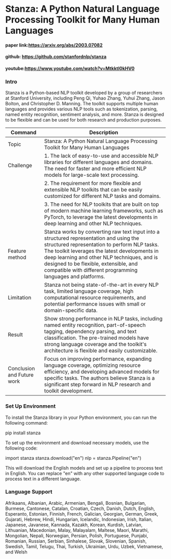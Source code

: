 # Stanza: A Python Natural Language Processing Toolkit for Many Human Languages

#### paper link:https://arxiv.org/abs/2003.07082
#### github: https://github.com/stanfordnlp/stanza
#### youtube:https://www.youtube.com/watch?v=Mtkktl0kHV0

### Intro
Stanza is a Python-based NLP toolkit developed by a group of researchers at Stanford University, including Peng Qi, Yuhao Zhang, Yuhui Zhang, Jason Bolton, and Christopher D. Manning. The toolkit supports multiple human languages and provides various NLP tools such as tokenization, parsing, named entity recognition, sentiment analysis, and more. Stanza is designed to be flexible and can be used for both research and production purposes.

| Command | Description |
| --- | --- |
| Topic | Stanza: A Python Natural Language Processing Toolkit for Many Human Languages |
| Challenge | 1. The lack of easy-to-use and accessible NLP libraries for different languages and domains. The need for faster and more efficient NLP models for large-scale text processing. |
|  | 2. The requirement for more flexible and extensible NLP toolkits that can be easily customized for different NLP tasks and domains. |
|  | 3. The need for NLP toolkits that are built on top of modern machine learning frameworks, such as PyTorch, to leverage the latest developments in deep learning and other NLP techniques. |
| Feature method | Stanza works by converting raw text input into a structured representation and using the structured representation to perform NLP tasks. The toolkit leverages the latest developments in deep learning and other NLP techniques, and is designed to be flexible, extensible, and compatible with different programming languages and platforms. |
| Limitation | Stanza not being state-of-the-art in every NLP task, limited language coverage, high computational resource requirements, and potential performance issues with small or domain-specific data. |
| Result | Show strong performance in NLP tasks, including named entity recognition, part-of-speech tagging, dependency parsing, and text classification. The pre-trained models have strong language coverage and the toolkit's architecture is flexible and easily customizable. |
| Conclusion and Future work | Focus on improving performance, expanding language coverage, optimizing resource efficiency, and developing advanced models for specific tasks. The authors believe Stanza is a significant step forward in NLP research and toolkit development. |

### Set Up Environment
To install the Stanza library in your Python environment, you can run the following command:

pip install stanza

To set up the environment and download necessary models, use the following code:

import stanza
stanza.download("en")
nlp = stanza.Pipeline("en")

This will download the English models and set up a pipeline to process text in English. You can replace "en" with any other supported language code to process text in a different language.

### Language Support
Afrikaans, Albanian, Arabic, Armenian, Bengali, Bosnian, Bulgarian, Burmese, Cantonese, Catalan, Croatian, Czech, Danish, Dutch, English, Esperanto, Estonian, Finnish, French, Galician, Georgian, German, Greek, Gujarati, Hebrew, Hindi, Hungarian, Icelandic, Indonesian, Irish, Italian, Japanese, Javanese, Kannada, Kazakh, Korean, Kurdish, Latvian, Lithuanian, Macedonian, Malay, Malayalam, Maltese, Maori, Marathi, Mongolian, Nepali, Norwegian, Persian, Polish, Portuguese, Punjabi, Romanian, Russian, Serbian, Sinhalese, Slovak, Slovenian, Spanish, Swedish, Tamil, Telugu, Thai, Turkish, Ukrainian, Urdu, Uzbek, Vietnamese, and Welsh






